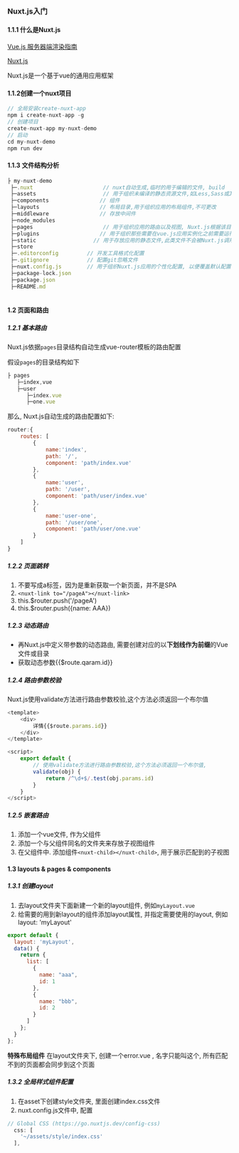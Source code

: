 ### Nuxt.js入门

#### 1.1.1 什么是Nuxt.js

[Vue.js 服务器端渲染指南]([https://ssr.vuejs.org/zh/#%E4%BB%80%E4%B9%88%E6%98%AF%E6%9C%8D%E5%8A%A1%E5%99%A8%E7%AB%AF%E6%B8%B2%E6%9F%93-ssr-%EF%BC%9F](https://ssr.vuejs.org/zh/#什么是服务器端渲染-ssr-？))

[Nuxt.js](https://www.nuxtjs.cn/guide)

Nuxt.js是一个基于vue的通用应用框架

#### 1.1.2创建一个nuxt项目

```js
// 全局安装create-nuxt-app
npm i create-nuxt-app -g
// 创建项目
create-nuxt-app my-nuxt-demo
// 启动
cd my-nuxt-demo
npm run dev
```

#### 1.1.3 文件结构分析

```js
├ my-nuxt-demo 
 ├─.nuxt                      // nuxt自动生成,临时的用于编辑的文件, build
 ├─assets                     // 用于组织未编译的静态资源文件,如Less,Sass或JavaScript, 对于不需要通过webpack处理的静态资源文件, 可以放到 static 目录中
 ├─components                // 组件
 ├─layouts                   // 布局目录,用于组织应用的布局组件,不可更改
 ├─middleware                // 存放中间件
 ├─node_modules
 ├─pages					  // 用于组织应用的路由以及视图, Nuxt.js根据该目录结构自动生成对应的路由配置,文件名不可更改
 ├─plugins                   // 用于组织那些需要在vue.js应用实例化之前需要运行的JavaScript插件
 ├─static                  // 用于存放应用的静态文件,此类文件不会被Nuxt.js调用webpack进行构建编译处理,服务器启动的时候,该目录下的文件会映射到应用的根路径/下, 文件夹名不可更改
 ├─store				  
 ├─.editorconfig         // 开发工具格式化配置
 ├─.gitignore            // 配置git忽略文件
 ├─nuxt.config.js        // 用于组织Nuxt.js应用的个性化配置, 以便覆盖默认配置
 ├─package-lock.json
 ├─package.json
 ├─README.md
 
```

#### 1.2 页面和路由

##### 1.2.1 基本路由

Nuxt.js依据`pages`目录结构自动生成vue-router模板的路由配置

假设`pages`的目录结构如下

```js
├ pages
   ├─index,vue                     
   ├─user
      ├─index.vue
	  ├─one.vue
```

那么, Nuxt.js自动生成的路由配置如下:

```js
router:{
    routes: [
        {
            name:'index',
            path: '/',
            component: 'path/index.vue'
        },
        {
            name:'user',
            path: '/user',
            component: 'path/user/index.vue'
        },
        {
            name:'user-one',
            path: '/user/one',
            component: 'path/user/one.vue'
        }
    ]
}
```

##### 1.2.2 页面跳转

1. 不要写成a标签，因为是重新获取一个新页面，并不是SPA
2. `<nuxt-link to="/pageA"></nuxt-link>`
3. this.$router.push('/pageA')
4. this.$router.push({name: AAA})


##### 1.2.3 动态路由

+ 再Nuxt.js中定义带参数的动态路由, 需要创建对应的以**下划线作为前缀**的Vue文件或目录
+ 获取动态参数{{$route.qaram.id}}



##### 1.2.4 路由参数校验

Nuxt.js使用validate方法进行路由参数校验,这个方法必须返回一个布尔值
```js
<template>
    <div>
        详情{{$route.params.id}}
    </div>
</template>

<script>
    export default {
        // 使用validate方法进行路由参数校验,这个方法必须返回一个布尔值,
        validate(obj) {
            return /^\d+$/.test(obj.params.id)
        }
    }
</script>
```

##### 1.2.5 嵌套路由

1. 添加一个vue文件, 作为父组件
2. 添加一个与父组件同名的文件夹来存放子视图组件
3. 在父组件中. 添加组件`<nuxt-child></nuxt-child>`, 用于展示匹配到的子视图


#### 1.3 layouts & pages & components

##### 1.3.1 创建layout

1. 去layout文件夹下面新建一个新的layout组件, 例如`myLayout.vue`
2. 给需要的用到新layout的组件添加layout属性, 并指定需要使用的layout, 例如layout: 'myLayout'
```js
export default {
  layout: 'myLayout',
  data() {
    return {
      list: [
        {
          name: "aaa",
          id: 1
        },
        {
          name: "bbb",
          id: 2
        }
      ]
    };
  }
};
```

**特殊布局组件**
在layout文件夹下, 创建一个error.vue , 名字只能叫这个, 所有匹配不到的页面都会同步到这个页面


##### 1.3.2 全局样式组件配置
1. 在asset下创建style文件夹, 里面创建index.css文件
2. nuxt.config.js文件中, 配置
```js
// Global CSS (https://go.nuxtjs.dev/config-css)
  css: [
    '~/assets/style/index.css'
  ],
```









































